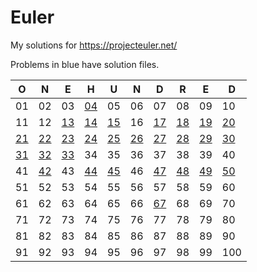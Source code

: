 # Euler

My solutions for https://projecteuler.net/

Problems in blue have solution files.

| O                      | N                      | E                      | H                      | U                      | N                      | D                      | R                      | E                      | D                      |
| ---------------------- | ---------------------- | ---------------------- | ---------------------- | ---------------------- | ---------------------- | ---------------------- | ---------------------- | ---------------------- | ---------------------- |
| 01                     | 02                     | 03                     | [04](solutions/p04.py) | 05                     | 06                     | 07                     | 08                     | 09                     | 10                     |
| 11                     | 12                     | [13](solutions/p13.py) | [14](solutions/p14.py) | [15](solutions/p15.py) | 16                     | [17](solutions/p17.py) | [18](solutions/p18.py) | [19](solutions/p19.py) | [20](solutions/p20.py) |
| [21](solutions/p21.py) | [22](solutions/p22.py) | [23](solutions/p23.py) | [24](solutions/p24.py) | [25](solutions/p25.py) | [26](solutions/p26.py) | [27](solutions/p27.py) | [28](solutions/p28.py) | [29](solutions/p29.py) | [30](solutions/p30.py) |
| [31](solutions/p31.py) | [32](solutions/p32.py) | [33](solutions/p33.py) | 34                     | 35                     | 36                     | 37                     | 38                     | 39                     | 40                     |
| 41                     | [42](solutions/p42.py) | 43                     | [44](solutions/p44.py) | [45](solutions/p45.py) | 46                     | [47](solutions/p47.py) | [48](solutions/p48.py) | [49](solutions/p49.py) | [50](solutions/p50.py) |
| 51                     | 52                     | 53                     | 54                     | 55                     | 56                     | 57                     | 58                     | 59                     | 60                     |
| 61                     | 62                     | 63                     | 64                     | 65                     | 66                     | [67](solutions/p67.py) | 68                     | 69                     | 70                     |
| 71                     | 72                     | 73                     | 74                     | 75                     | 76                     | 77                     | 78                     | 79                     | 80                     |
| 81                     | 82                     | 83                     | 84                     | 85                     | 86                     | 87                     | 88                     | 89                     | 90                     |
| 91                     | 92                     | 93                     | 94                     | 95                     | 96                     | 97                     | 98                     | 99                     | 100                    |
